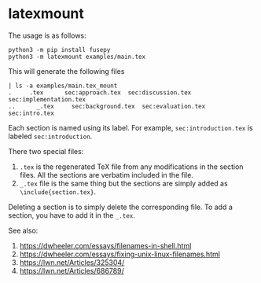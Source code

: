# latexmount

The usage is as follows:

```
python3 -m pip install fusepy
python3 -m latexmount examples/main.tex
```

This will generate the following files

```
| ls -a examples/main.tex_mount                   
.     .tex      sec:approach.tex  sec:discussion.tex  sec:implementation.tex
..      _.tex     sec:background.tex  sec:evaluation.tex  sec:intro.tex
```

Each section is named using its label. For example, `sec:introduction.tex`
is labeled `sec:introduction`.

There two special files:

1. `.tex` is the regenerated TeX file from any modifications in the section
   files. All the sections are verbatim included in the file.
2. `_.tex` file is the same thing but the sections are simply
   added as `\include{section.tex}`.

Deleting a section is to simply delete the corresponding file. To add a section,
you have to add it in the `_.tex`.

See also:
1. https://dwheeler.com/essays/filenames-in-shell.html
2. https://dwheeler.com/essays/fixing-unix-linux-filenames.html
3. https://lwn.net/Articles/325304/
4. https://lwn.net/Articles/686789/
